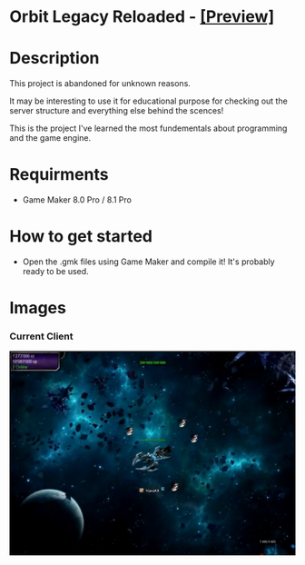 # Orbit Legacy Reloaded - [[Preview]](https://youtu.be/WFWF5OmKG2c)
# Description
This project is abandoned for unknown reasons.

It may be interesting to use it for educational purpose for checking out the server structure and everything else behind the scences!

This is the project I've learned the most fundementals about programming and the game engine.

# Requirments
* Game Maker 8.0 Pro / 8.1 Pro

# How to get started
* Open the .gmk files using Game Maker and compile it! It's probably ready to be used.

# Images

### Current Client
![Image of Client](https://github.com/ignaskavaliauskas/Dark-Orbit-Clones/blob/master/Orbit%20Legacy%20Reloaded/Images/client.jpg)
